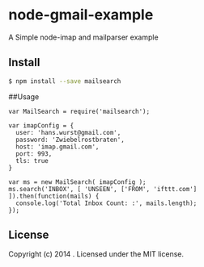 # node-gmail-example

A Simple node-imap and mailparser example

## Install

```bash
$ npm install --save mailsearch
```

##Usage

    var MailSearch = require('mailsearch');

    var imapConfig = {
      user: 'hans.wurst@gmail.com',
      password: 'Zwiebelrostbraten',
      host: 'imap.gmail.com',
      port: 993,
      tls: true
    }

    var ms = new MailSearch( imapConfig );
    ms.search('INBOX', [ 'UNSEEN', ['FROM', 'ifttt.com'] ]).then(function(mails) {
      console.log('Total Inbox Count: :', mails.length);
    });


## License
Copyright (c) 2014 . Licensed under the MIT license.
